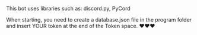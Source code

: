 This bot uses libraries such as: discord.py, PyCord

When starting, you need to create a database.json file in the program folder and insert YOUR token at the end of the Token space.
                                                                 ❤❤❤
